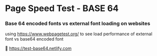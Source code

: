 # Page Speed Test - BASE 64

### Base 64 encoded fonts vs external font loading on websites

using https://www.webpagetest.org/ to see load performance of external font vs base64 encoded font

:link: https://test-base64.netlify.com
